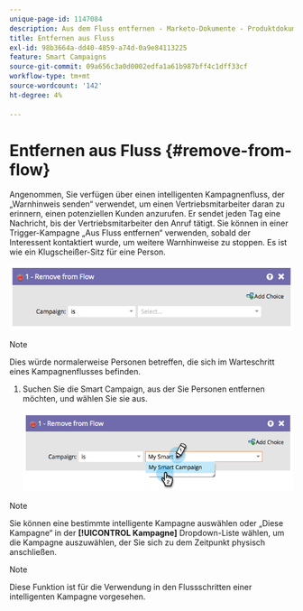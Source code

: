 ```yaml
---
unique-page-id: 1147084
description: Aus dem Fluss entfernen - Marketo-Dokumente - Produktdokumentation
title: Entfernen aus Fluss
exl-id: 98b3664a-dd40-4859-a74d-0a9e84113225
feature: Smart Campaigns
source-git-commit: 09a656c3a0d0002edfa1a61b987bff4c1dff33cf
workflow-type: tm+mt
source-wordcount: '142'
ht-degree: 4%

---
```


# Entfernen aus Fluss {#remove-from-flow}

Angenommen, Sie verfügen über einen intelligenten Kampagnenfluss, der „Warnhinweis senden“ verwendet, um einen Vertriebsmitarbeiter daran zu erinnern, einen potenziellen Kunden anzurufen. Er sendet jeden Tag eine Nachricht, bis der Vertriebsmitarbeiter den Anruf tätigt. Sie können in einer Trigger-Kampagne „Aus Fluss entfernen“ verwenden, sobald der Interessent kontaktiert wurde, um weitere Warnhinweise zu stoppen. Es ist wie ein Klugscheißer-Sitz für eine Person.

![](assets/remove-from-flow-1.png)

>[!NOTE]
>
>Dies würde normalerweise Personen betreffen, die sich im Warteschritt eines Kampagnenflusses befinden.

1. Suchen Sie die Smart Campaign, aus der Sie Personen entfernen möchten, und wählen Sie sie aus.

   ![](assets/remove-from-flow-2.png)

>[!NOTE]
>
>Sie können eine bestimmte intelligente Kampagne auswählen oder „Diese Kampagne“ in der **[!UICONTROL Kampagne]** Dropdown-Liste wählen, um die Kampagne auszuwählen, der Sie sich zu dem Zeitpunkt physisch anschließen.

>[!NOTE]
>
>Diese Funktion ist für die Verwendung in den Flussschritten einer intelligenten Kampagne vorgesehen.
